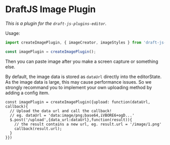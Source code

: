 # DraftJS Image Plugin

*This is a plugin for the `draft-js-plugins-editor`.*

Usage:

```js
import createImagePlugin, { imageCreator, imageStyles } from 'draft-js-image-plugin';

const imagePlugin = createImagePlugin();
```

Then you can paste image after you make a screen capture or something else.

By default, the image data is stored as `dataUrl` directly into the editorState.
As the image data is large, this may cause performance issues.
So we strongly recommand you to implement your own uploading method by adding a config item.

```
const imagePlugin = createImagePlugin({upload: function(dataUrl, callback){
  // Upload the data url and call the callback!
  // eg. dataUrl = 'data:image/png;base64,iVBORE6+ogD...'
  $.post('/upload',{data_url:dataUrl},function(result)){
    // the result contains a new url, eg. result.url = '/image/1.png'
    callback(result.url);
  }
}})
```
